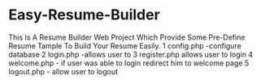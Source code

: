 # Easy-Resume-Builder
This Is A Resume Builder Web Project Which Provide Some Pre-Define Resume Tample To Build Your Resume Easily. 
1 config.php -configure database
2 login.php -allows user to 
3 register.php allows user to login
4 welcome.php - if user was able to login redirect him to welcome page
5 logout.php - allow user to logout